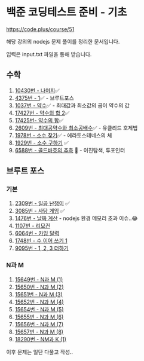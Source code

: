 # 백준 코딩테스트 준비 - 기초

https://code.plus/course/51

해당 강의의 nodejs 문제 풀이를 정리한 문서입니다.

입력은 input.txt 파일을 통해 받습니다.

## 수학

1. [10430번 - 나머지](/Math/10430-remainder.js)✅
2. [4375번 - 1](/Math/4375-1.js)✅ - 브루트포스
3. [1037번 - 약수](/Math/1037-divisor.js)✅ - 최대값과 최소값의 곱이 약수의 값
4. [17427번 - 약수의 합 2](/Math/17427-divisor-sum-2.js)✅
5. [17425번- 약수의 합](/Math/17425-divisor-sum.js)✅
6. [2609번 - 최대공약수와 최소공배수](/Math/2609-gcd-lcm.js)✅ - 유클리드 호제법
7. [1978번 - 소수 찾기](/Math/1978-find-prime.js)✅ - 에라토스테네스의 체
8. [1929번 - 소수 구하기](/Math/1929-find-prime.js) ✅
9. [6588번 - 골드바흐의 추측](/Math/6588-goldbach.js) 💫 - 이진탐색, 투포인터

## 브루트 포스

### 기본

1. [2309번 - 일곱 난쟁이](/BruteForce/2309-seven-dwarfs.js) ✅
2. [3085번 - 사탕 게임](/BruteForce/3085-candy-game.js) ✅
3. [1476번 - 날짜 계산](/BruteForce/1476-date-calc.js) - nodejs 환경 메모리 초과 이슈..😂
4. [1107번 - 리모컨](/BruteForce/1107-remote.js)
5. [6064번 - 카잉 달력](/BruteForce/6064-kaing-calendar.js)
6. [1748번 - 수 이어 쓰기 1](/BruteForce/1748-write-number.js)
7. [9095번 - 1, 2, 3 더하기](/BruteForce/9095-123-add.js)

### N과 M

1. [15649번 - N과 M (1)](/BruteForce/NM/15649-NM-1.js)
2. [15650번 - N과 M (2)](/BruteForce/NM/15650-NM-2.js)
3. [15651번 - N과 M (3)](/BruteForce/NM/15651-NM-3.js)
4. [15652번 - N과 M (4)](/BruteForce/NM/15652-NM-4.js)
5. [15654번 - N과 M (5)](/BruteForce/NM/15654-NM-5.js)
6. [15655번 - N과 M (6)](/BruteForce/NM/15655-NM-6.js)
7. [15656번 - N과 M (7)](/BruteForce/NM/15656-NM-7.js)
8. [15657번 - N과 M (8)](/BruteForce/NM/15657-NM-8.js)
9. [18290번 - NM과 K (1)](/BruteForce/NM/18290-NMK-1.js)

이후 문제는 일단 다풀고 작성..
